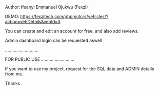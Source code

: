 Author: Ifeanyi Emmanuel Ojukwu (Fexzi)

DEMO: https://fexzitech.com/phpmotors/vehicles/?action=vehDetails&vehId=3

You can create and edit an account for free, and also add reviews.

Admin dashboard login can be requested aswell

...........................

FOR PUBLIC USE
...........................

If you want to use my project, request for the SQL data and ADMIN details from me.

Thanks
